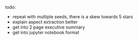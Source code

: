 todo:

- repeat with multiple seeds, there is a skew towards 5 stars
- explain aspect extraction better
- get into 2 page executive summary
- get into jupyter notebook format
